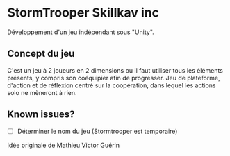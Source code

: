 

# StormTrooper Skillkav inc

Développement d'un jeu indépendant sous "Unity".

## Concept du jeu

C'est un jeu à 2 joueurs en 2 dimensions ou il faut utiliser tous les éléments présents, y compris son coéquipier afin de progresser. Jeu de plateforme, d'action et de réflexion centré sur la coopération, dans lequel les actions solo ne mèneront à rien.


## Known issues?

- [ ] Déterminer le nom du jeu (Stormtrooper est temporaire)

Idée originale de Mathieu Victor Guérin
